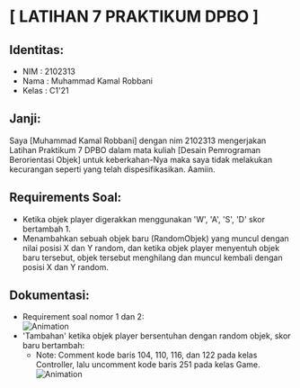 # [ LATIHAN 7 PRAKTIKUM DPBO ]

## Identitas:
- NIM   : 2102313
- Nama  : Muhammad Kamal Robbani
- Kelas : C1'21

## Janji:
Saya [Muhammad Kamal Robbani] dengan nim 2102313 mengerjakan Latihan Praktikum 7 DPBO dalam mata kuliah 
[Desain Pemrograman Berorientasi Objek] untuk keberkahan-Nya maka saya tidak melakukan 
kecurangan seperti yang telah dispesifikasikan. Aamiin.

## Requirements Soal:
- Ketika objek player digerakkan menggunakan 'W', 'A', 'S', 'D' skor bertambah 1.
- Menambahkan sebuah objek baru (RandomObjek) yang muncul dengan nilai posisi X dan Y random, dan ketika objek player menyentuh objek baru tersebut, objek tersebut menghilang dan muncul kembali dengan posisi X dan Y random.
  
## Dokumentasi:
- Requirement soal nomor 1 dan 2:<br>
![Animation](https://user-images.githubusercontent.com/101335350/233258472-b30687fd-1d4a-4f4f-9a98-f47909d03718.gif)
- 'Tambahan' ketika objek player bersentuhan dengan random objek, skor baru bertambah:<br>
  - Note: Comment kode baris 104, 110, 116, dan 122 pada kelas Controller, lalu uncomment kode baris 251 pada kelas Game.
  ![Animation](https://user-images.githubusercontent.com/101335350/233258005-b90d18db-1b34-4f14-8581-3d81ea2d29d1.gif)
